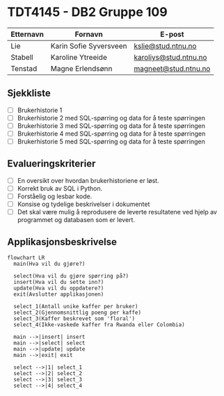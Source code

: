
# TDT4145 - DB2 Gruppe 109

| Etternavn  | Fornavn                | E-post                |
| ---------- | ---------------------- | --------------------- |
| Lie        | Karin Sofie Syversveen | kslie@stud.ntnu.no    |
| Stabell    | Karoline Ytreeide      | karoliys@stud.ntnu.no |
| Tenstad    | Magne Erlendsønn       | magneet@stud.ntnu.no  |

## Sjekkliste
- [ ] Brukerhistorie 1
- [ ] Brukerhistorie 2 med SQL-spørring og data for å teste spørringen
- [ ] Brukerhistorie 3 med SQL-spørring og data for å teste spørringen
- [ ] Brukerhistorie 4 med SQL-spørring og data for å teste spørringen
- [ ] Brukerhistorie 5 med SQL-spørring og data for å teste spørringen

## Evalueringskriterier
- [ ] En oversikt over hvordan brukerhistoriene er løst.
- [ ] Korrekt bruk av SQL i Python.
- [ ] Forståelig og lesbar kode.
- [ ] Konsise og tydelige beskrivelser i dokumentet
- [ ] Det skal være mulig å reprodusere de leverte resultatene ved hjelp av programmet og
databasen som er levert.

## Applikasjonsbeskrivelse

```mermaid
flowchart LR
  main(Hva vil du gjøre?)
  
  select(Hva vil du gjøre spørring på?)
  insert(Hva vil du sette inn?)
  update(Hva vil du oppdatere?)
  exit(Avslutter applikasjonen)

  select_1(Antall unike kaffer per bruker)
  select_2(Gjennomsnittlig poeng per kaffe)
  select_3(Kaffer beskrevet som 'floral')
  select_4(Ikke-vaskede kaffer fra Rwanda eller Colombia)

  main -->|insert| insert
  main -->|select| select
  main -->|update| update
  main -->|exit| exit

  select -->|1| select_1
  select -->|2| select_2
  select -->|3| select_3
  select -->|4| select_4
```